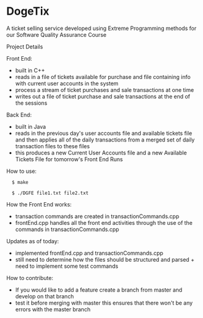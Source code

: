 DogeTix
=========

A ticket selling service developed using Extreme Programming methods for our Software Quality Assurance Course

Project Details

Front End:
- built in C++
- reads in a file of tickets available for purchase and file containing info with current user accounts in the system
- process a stream of ticket purchases and sale transactions at one time
- writes out a file of ticket purchase and sale transactions at the end of the sessions

Back End:
- built in Java
- reads in the previous day's user accounts file and available tickets file and then applies all of the daily transactions from a merged set of daily transaction files to these files
- this produces a new Current User Accounts file and a new Available Tickets File for tomorrow's Front End Runs

How to use:

      $ make
      
      $ ./DGFE file1.txt file2.txt

How the Front End works:
- transaction commands are created in transactionCommands.cpp
- frontEnd.cpp handles all the front end activities through the use of the commands in transactionCommands.cpp

Updates as of today:
- implemented frontEnd.cpp and transactionCommands.cpp
- still need to determine how the files should be structured and parsed + need to implement some test commands

How to contribute:
- If you would like to add a feature create a branch from master and develop on that branch
- test it before merging with master this ensures that there won't be any errors with the master branch
     

